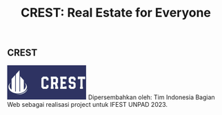 <h1 align="center">
  <br>
  CREST: Real Estate for Everyone
  <br>
  <br>
</h1>

## CREST
![logo](https://github.com/RakaAdmiharfan/CREST/blob/main/public/Home/Logo.png)
Dipersembahkan oleh: Tim Indonesia Bagian Web
sebagai realisasi project untuk IFEST UNPAD 2023.
